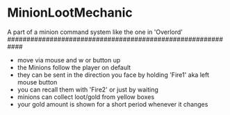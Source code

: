 # MinionLootMechanic

A part of a minion command system like the one in 'Overlord'
############################################################

- move via mouse and w or button up
- the Minions follow the player on default
- they can be sent in the direction you face by holding 'Fire1' aka left mouse button
- you can recall them with 'Fire2' or just by waiting
- minions can collect loot/gold from yellow boxes
- your gold amount is shown for a short period whenever it changes
